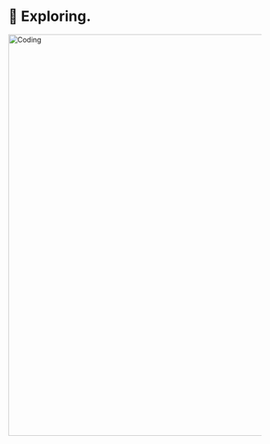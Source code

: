 # 💫 Exploring.


<img align="center" alt="Coding" width="800" src="https://i.imgur.com/QZ4YqaW.jpeg">




